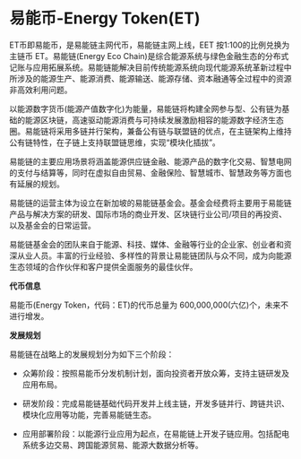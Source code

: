# 

# 易能币-Energy Token(ET)

ET币即易能币，是易能链主网代币，易能链主网上线，EET 按1:100的比例兑换为主链币 ET。易能链(Energy Eco Chain)是综合能源系统与绿色金融生态的分布式记账与应用拓展系统。易能链能解决目前传统能源系统向现代能源系统革新过程中所涉及的能源生产、能源消费、能源输送、能源存储、资本融通等全过程中的资源非高效利用问题。

以能源数字货币(能源产值数字化)为能量，易能链将构建全网参与型、公有链为基础的能源区块链，高速驱动能源消费与可持续发展激励相容的能源数字经济生态圈。易能链将采用多链并行架构，兼备公有链与联盟链的优点，在主链架构上维持公有链特性，在子链上支持联盟链思维，实现“模块化插拔”。

易能链的主要应用场景将涵盖能源供应链金融、能源产品的数字化交易、智慧电网的支付与结算等，同时在虚拟自由贸易、金融保险、智慧城市、智慧政务等方面也有延展的规划。

易能链的运营主体为设立在新加坡的易能链基金会。基金会经费将主要用于易能链产品与解决方案的研发、国际市场的商业开发、区块链行业公司/项目的再投资、以及基金会的日常运营。

易能链基金会的团队来自于能源、科技、媒体、金融等行业的企业家、创业者和资深从业人员。丰富的行业经验、多样性的背景让易能链团队与众不同，成为向能源生态领域的合作伙伴和客户提供全面服务的最佳伙伴。

**代币信息**

易能币(Energy Token，代码：ET)的代币总量为 600,000,000(六亿)个，未来不进行增发。

**发展规划**

易能链在战略上的发展规划分为如下三个阶段：

- 众筹阶段：按照易能币分发机制计划，面向投资者开放众筹，支持主链研发及应用布局。

- 研发阶段：完成易能链基础代码开发并上线主链，开发多链并行、跨链共识、模块化应用等功能，完善易能链生态。

-  应用部署阶段：以能源行业应用为起点，在易能链上开发子链应用。包括配电系统多边交易、跨国能源贸易、能源大数据分析等。

